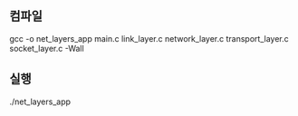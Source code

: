 ## 컴파일
gcc -o net_layers_app main.c link_layer.c network_layer.c transport_layer.c socket_layer.c -Wall

##  실행
./net_layers_app

